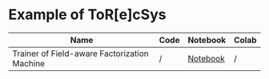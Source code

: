 # Example of ToR[e]cSys

| Name | Code | Notebook | Colab |
| ---- | ---- | -------- | ----- |
| Trainer of Field-aware Factorization Machine | / | [Notebook](https://github.com/p768lwy3/torecsys/) | /|
